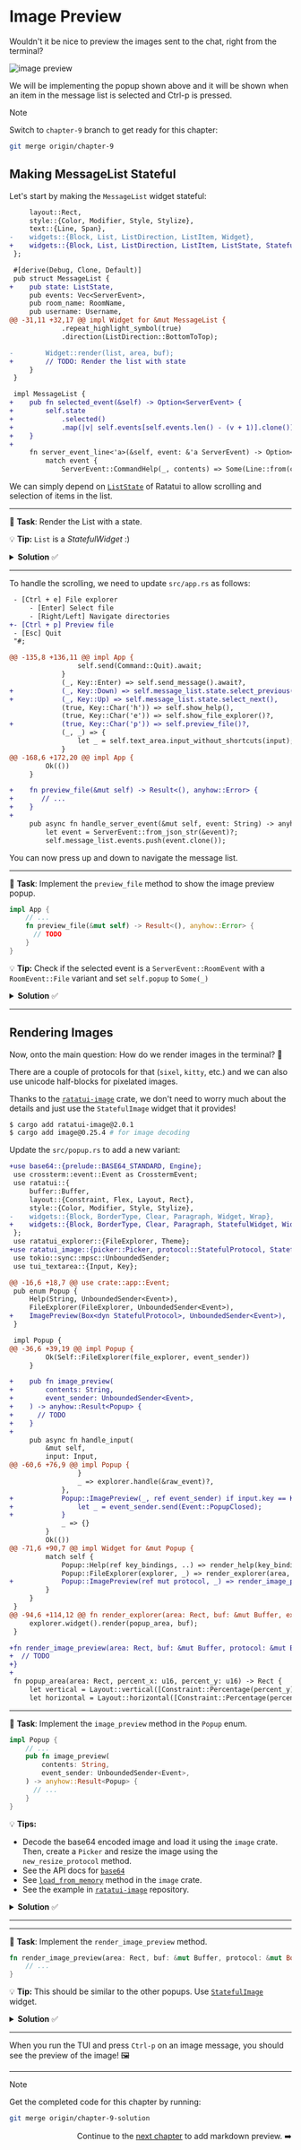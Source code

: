 # Image Preview

Wouldn't it be nice to preview the images sent to the chat, right from the terminal?

![image preview](images/image_preview.gif)

We will be implementing the popup shown above and it will be shown when an item in the message list is selected and Ctrl-p is pressed.

> [!NOTE] 
> Switch to `chapter-9` branch to get ready for this chapter:
>
> ```sh
> git merge origin/chapter-9
> ```

## Making MessageList Stateful

Let's start by making the `MessageList` widget stateful:

```diff
     layout::Rect,
     style::{Color, Modifier, Style, Stylize},
     text::{Line, Span},
-    widgets::{Block, List, ListDirection, ListItem, Widget},
+    widgets::{Block, List, ListDirection, ListItem, ListState, StatefulWidget, Widget},
 };

 #[derive(Debug, Clone, Default)]
 pub struct MessageList {
+    pub state: ListState,
     pub events: Vec<ServerEvent>,
     pub room_name: RoomName,
     pub username: Username,
@@ -31,11 +32,17 @@ impl Widget for &mut MessageList {
             .repeat_highlight_symbol(true)
             .direction(ListDirection::BottomToTop);

-        Widget::render(list, area, buf);
+        // TODO: Render the list with state
     }
 }

 impl MessageList {
+    pub fn selected_event(&self) -> Option<ServerEvent> {
+        self.state
+            .selected()
+            .map(|v| self.events[self.events.len() - (v + 1)].clone())
+    }
+
     fn server_event_line<'a>(&self, event: &'a ServerEvent) -> Option<Line<'a>> {
         match event {
             ServerEvent::CommandHelp(_, contents) => Some(Line::from(contents.as_str()).blue()),
```

We can simply depend on [`ListState`](https://docs.rs/ratatui/latest/ratatui/widgets/struct.ListState.html) of Ratatui to allow scrolling and selection of items in the list.

---

🎯 **Task**: Render the List with a state.

💡 **Tip:** `List` is a _StatefulWidget_ :)

<details>
<summary><b>Solution</b> ✅</summary>

```diff
+        StatefulWidget::render(list, area, buf, &mut self.state);
```

</details>

---

To handle the scrolling, we need to update `src/app.rs` as follows:

```diff
 - [Ctrl + e] File explorer
     - [Enter] Select file
     - [Right/Left] Navigate directories
+- [Ctrl + p] Preview file
 - [Esc] Quit
 "#;

@@ -135,8 +136,11 @@ impl App {
                 self.send(Command::Quit).await;
             }
             (_, Key::Enter) => self.send_message().await?,
+            (_, Key::Down) => self.message_list.state.select_previous(),
+            (_, Key::Up) => self.message_list.state.select_next(),
             (true, Key::Char('h')) => self.show_help(),
             (true, Key::Char('e')) => self.show_file_explorer()?,
+            (true, Key::Char('p')) => self.preview_file()?,
             (_, _) => {
                 let _ = self.text_area.input_without_shortcuts(input);
             }
@@ -168,6 +172,20 @@ impl App {
         Ok(())
     }

+    fn preview_file(&mut self) -> Result<(), anyhow::Error> {
+       // ...
+    }
+
     pub async fn handle_server_event(&mut self, event: String) -> anyhow::Result<()> {
         let event = ServerEvent::from_json_str(&event)?;
         self.message_list.events.push(event.clone());
```

You can now press up and down to navigate the message list.

---

🎯 **Task**: Implement the `preview_file` method to show the image preview popup.

```rust
impl App {
    // ...
    fn preview_file(&mut self) -> Result<(), anyhow::Error> {
      // TODO
    }
}
```

💡 **Tip:** Check if the selected event is a `ServerEvent::RoomEvent` with a `RoomEvent::File` variant and set `self.popup` to `Some(_)`

<details>
<summary><b>Solution</b> ✅</summary>

```rust
impl App {
    // ...
    fn preview_file(&mut self) -> Result<(), anyhow::Error> {
        let selected_event = self.message_list.selected_event();
        let event_sender = self.event_sender.clone();
        if let Some(ServerEvent::RoomEvent {
            event: RoomEvent::File { contents, .. },
            ..
        }) = selected_event
        {
            let popup = Popup::image_preview(contents, event_sender)?;
            self.popup = Some(popup);
        }
        Ok(())
    }
}
```

</details>

---

## Rendering Images

Now, onto the main question: How do we render images in the terminal? 🤔

There are a couple of protocols for that (`sixel`, `kitty`, etc.) and we can also use unicode half-blocks for pixelated images.

Thanks to the [`ratatui-image`](https://github.com/benjajaja/ratatui-image) crate, we don't need to worry much about the details and just use the `StatefulImage` widget that it provides!

```sh
$ cargo add ratatui-image@2.0.1
$ cargo add image@0.25.4 # for image decoding
```

Update the `src/popup.rs` to add a new variant:

```diff
+use base64::{prelude::BASE64_STANDARD, Engine};
 use crossterm::event::Event as CrosstermEvent;
 use ratatui::{
     buffer::Buffer,
     layout::{Constraint, Flex, Layout, Rect},
     style::{Color, Modifier, Style, Stylize},
-    widgets::{Block, BorderType, Clear, Paragraph, Widget, Wrap},
+    widgets::{Block, BorderType, Clear, Paragraph, StatefulWidget, Widget, Wrap},
 };
 use ratatui_explorer::{FileExplorer, Theme};
+use ratatui_image::{picker::Picker, protocol::StatefulProtocol, StatefulImage};
 use tokio::sync::mpsc::UnboundedSender;
 use tui_textarea::{Input, Key};

@@ -16,6 +18,7 @@ use crate::app::Event;
 pub enum Popup {
     Help(String, UnboundedSender<Event>),
     FileExplorer(FileExplorer, UnboundedSender<Event>),
+    ImagePreview(Box<dyn StatefulProtocol>, UnboundedSender<Event>),
 }

 impl Popup {
@@ -36,6 +39,19 @@ impl Popup {
         Ok(Self::FileExplorer(file_explorer, event_sender))
     }

+    pub fn image_preview(
+        contents: String,
+        event_sender: UnboundedSender<Event>,
+    ) -> anyhow::Result<Popup> {
+      // TODO
+    }
+
     pub async fn handle_input(
         &mut self,
         input: Input,
@@ -60,6 +76,9 @@ impl Popup {
                 }
                 _ => explorer.handle(&raw_event)?,
             },
+            Popup::ImagePreview(_, ref event_sender) if input.key == Key::Esc => {
+                let _ = event_sender.send(Event::PopupClosed);
+            }
             _ => {}
         }
         Ok(())
@@ -71,6 +90,7 @@ impl Widget for &mut Popup {
         match self {
             Popup::Help(ref key_bindings, ..) => render_help(key_bindings, area, buf),
             Popup::FileExplorer(explorer, _) => render_explorer(area, buf, explorer),
+            Popup::ImagePreview(ref mut protocol, _) => render_image_preview(area, buf, protocol),
         }
     }
 }
@@ -94,6 +114,12 @@ fn render_explorer(area: Rect, buf: &mut Buffer, explorer: &mut FileExplorer) {
     explorer.widget().render(popup_area, buf);
 }

+fn render_image_preview(area: Rect, buf: &mut Buffer, protocol: &mut Box<dyn StatefulProtocol>) {
+  // TODO
+}
+
 fn popup_area(area: Rect, percent_x: u16, percent_y: u16) -> Rect {
     let vertical = Layout::vertical([Constraint::Percentage(percent_y)]).flex(Flex::Center);
     let horizontal = Layout::horizontal([Constraint::Percentage(percent_x)]).flex(Flex::Center);
```

---

🎯 **Task**: Implement the `image_preview` method in the `Popup` enum.

```rust
impl Popup {
    // ...
    pub fn image_preview(
        contents: String,
        event_sender: UnboundedSender<Event>,
    ) -> anyhow::Result<Popup> {
      // ...
    }
}
```

💡 **Tips:**

- Decode the base64 encoded image and load it using the `image` crate. Then, create a `Picker` and resize the image using the `new_resize_protocol` method.
- See the API docs for [`base64`](https://docs.rs/base64)
- See [`load_from_memory`](https://docs.rs/image/latest/image/fn.load_from_memory.html) method in the `image` crate.
- See the example in [`ratatui-image`](https://github.com/benjajaja/ratatui-image) repository.

<details>
<summary><b>Solution</b> ✅</summary>

```rust
impl Popup {
    // ...
    pub fn image_preview(
        contents: String,
        event_sender: UnboundedSender<Event>,
    ) -> anyhow::Result<Popup> {
        let data = BASE64_STANDARD.decode(contents.as_bytes())?;
        let img = image::load_from_memory(&data)?;
        let user_fontsize = (7, 14);
        let mut picker = Picker::new(user_fontsize);
        picker.guess_protocol();
        let image = picker.new_resize_protocol(img);
        Ok(Popup::ImagePreview(image, event_sender))
    }
}
```

You can see that we are _guessing_ the available protocol for the image and then resizing it when the `Popup::ImagePreview` variant is created. Later on, we create the `StatefulImage` widget and render it in the popup.

</details>

---

---

🎯 **Task**: Implement the `render_image_preview` method.

```rust
fn render_image_preview(area: Rect, buf: &mut Buffer, protocol: &mut Box<dyn StatefulProtocol>) {
    // ...
}
```

💡 **Tip:** This should be similar to the other popups. Use [`StatefulImage`](https://docs.rs/ratatui-image/latest/ratatui_image/struct.StatefulImage.html) widget.

<details>
<summary><b>Solution</b> ✅</summary>

```rust
fn render_image_preview(area: Rect, buf: &mut Buffer, protocol: &mut Box<dyn StatefulProtocol>) {
    let popup_area = popup_area(area, 80, 80);
    let image = StatefulImage::new(None);
    image.render(popup_area, buf, protocol);
}
```

</details>

---

When you run the TUI and press `Ctrl-p` on an image message, you should see the preview of the image! 🖼️

---

> [!NOTE] 
> Get the completed code for this chapter by running:
>
> ```sh
> git merge origin/chapter-9-solution
> ```

<div style="text-align: right">

Continue to the [next chapter](./10_markdown_preview.md) to add markdown preview. ➡️

</div>
